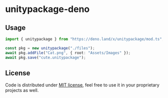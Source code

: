 # unitypackage-deno

## Usage

```typescript
import { unitypackage } from "https://deno.land/x/unitypackage/mod.ts";

const pkg = new unitypackage("./files");
await pkg.addFile("Cat.png", { root: "Assets/Images" });
await pkg.save("cute.unitypackage");
```

## License

Code is distributed under [MIT license](./LICENSE), feel free to use it in your proprietary projects as well.
